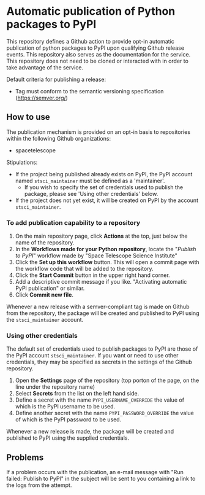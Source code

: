 # Automatic publication of Python packages to PyPI

This repository defines a Github action to provide opt-in automatic publication of python packages to PyPI upon qualifying Github release events.
This repository also serves as the documentation for the service. This repository does not need to be cloned or interacted with in order to take advantage of the service.

Default criteria for publishing a release:
   * Tag must conform to the semantic versioning specification (https://semver.org/)

## How to use

The publication mechanism is provided on an opt-in basis to repositories within the following Github organizations:
   * spacetelescope

Stipulations:
   * If the project being published already exists on PyPI, the PyPI account named `stsci_maintainer` must be defined as a 'maintainer'.
      * If you wish to specify the set of credentials used to publish the package, please see 'Using other credentials' below.
   * If the project does not yet exist, it will be created on PyPI by the account `stsci_maintainer`.

### To add publication capability to a repository

   1) On the main repository page, click **Actions** at the top, just below the name of the repository.
   2) In the **Workflows made for your Python repository**, locate the "*Publish to PyPI*" workflow made by "Space Telescope Science Institute"
   3) Click the **Set up this workflow** button. This will open a commit page with the workflow code that will be added to the repository.
   4) Click the **Start Commit** button in the upper right hand corner.
   5) Add a descriptive commit message if you like. "Activating automatic PyPI publication" or similar.
   6) Click **Commit new file**.
   
Whenever a new release with a semver-compliant tag is made on Github from the repository, the package will be created and published to PyPI using the `stsci_maintainer` account.

### Using other credentials

The default set of credentials used to publish packages to PyPI are those of the PyPI account `stsci_maintainer`. If you want or need to use other credentials, they may be specified as secrets in the settings of the Github repository.

   1) Open the **Settings** page of the repository (top porton of the page, on the line under the repository name)
   2) Select **Secrets** from the list on the left hand side.
   3) Define a secret with the name `PYPI_USERNAME_OVERRIDE` the value of which is the PyPI username to be used.
   4) Define another secret with the name `PYPI_PASSWORD_OVERRIDE` the value of which is the PyPI password to be used.
   
Whenever a new release is made, the package will be created and published to PyPI using the supplied credentials.

## Problems

If a problem occurs with the publication, an e-mail message with "Run failed: Publish to PyPI" in the subject will be sent to you containing a link to the logs from the attempt.
